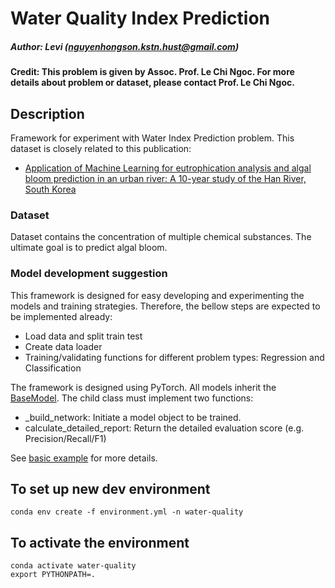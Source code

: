 # Water Quality Index Prediction

##### Author: Levi (nguyenhongson.kstn.hust@gmail.com)

#### Credit: This problem is given by Assoc. Prof. Le Chi Ngoc. For more details about problem or dataset, please contact Prof. Le Chi Ngoc.

## Description

Framework for experiment with Water Index Prediction problem. This dataset is closely related to this publication:

- [Application of Machine Learning for eutrophication analysis and algal bloom prediction in an urban river: A 10-year study of the Han River, South Korea](https://www.sciencedirect.com/science/article/abs/pii/S0048969721041127?fbclid=IwY2xjawE_-45leHRuA2FlbQIxMAABHUKnb-7glbIBPBUhYsdWqfZk1zfe6rURGLAfg1HlmiNtIoWnKYpe8HWAjw_aem_i5PeffJUSm-RtxDPKi2ZXA)

### Dataset

Dataset contains the concentration of multiple chemical substances. The ultimate goal is to predict algal bloom.

### Model development suggestion

This framework is designed for easy developing and experimenting the models and training strategies.
Therefore, the bellow steps are expected to be implemented already:

- Load data and split train test
- Create data loader
- Training/validating functions for different problem types: Regression and Classification

The framework is designed using PyTorch. All models inherit the [BaseModel](/models/base_pytorch_model.py).
The child class must implement two functions:

- _build_network: Initiate a model object to be trained.
- calculate_detailed_report: Return the detailed evaluation score (e.g. Precision/Recall/F1)

See [basic example](/tests/test_regression.py) for more details.

## To set up new dev environment

```shell
conda env create -f environment.yml -n water-quality
```

## To activate the environment

```shell
conda activate water-quality
export PYTHONPATH=.
```

